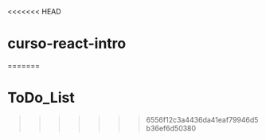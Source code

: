 <<<<<<< HEAD
# curso-react-intro
=======
# ToDo_List
>>>>>>> 6556f12c3a4436da41eaf79946d5b36ef6d50380
